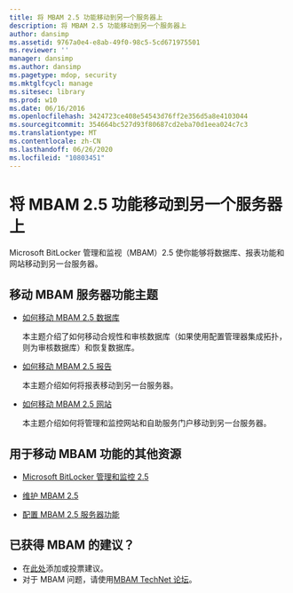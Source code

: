 ```yaml
---
title: 将 MBAM 2.5 功能移动到另一个服务器上
description: 将 MBAM 2.5 功能移动到另一个服务器上
author: dansimp
ms.assetid: 9767a0e4-e8ab-49f0-98c5-5cd671975501
ms.reviewer: ''
manager: dansimp
ms.author: dansimp
ms.pagetype: mdop, security
ms.mktglfcycl: manage
ms.sitesec: library
ms.prod: w10
ms.date: 06/16/2016
ms.openlocfilehash: 3424723ce408e54543d76ff2e356d5a8e4103044
ms.sourcegitcommit: 354664bc527d93f80687cd2eba70d1eea024c7c3
ms.translationtype: MT
ms.contentlocale: zh-CN
ms.lasthandoff: 06/26/2020
ms.locfileid: "10803451"
---
```

# 将 MBAM 2.5 功能移动到另一个服务器上


Microsoft BitLocker 管理和监视（MBAM）2.5 使你能够将数据库、报表功能和网站移动到另一台服务器。

## 移动 MBAM 服务器功能主题


-   [如何移动 MBAM 2.5 数据库](how-to-move-the-mbam-25-databases.md)

    本主题介绍了如何移动合规性和审核数据库（如果使用配置管理器集成拓扑，则为审核数据库）和恢复数据库。

-   [如何移动 MBAM 2.5 报告](how-to-move-the-mbam-25-reports.md)

    本主题介绍如何将报表移动到另一台服务器。

-   [如何移动 MBAM 2.5 网站](how-to-move-the-mbam-25-websites.md)

    本主题介绍如何将管理和监控网站和自助服务门户移动到另一台服务器。

## <a href="" id="other-resources-for-moving-mbam-features-"></a>用于移动 MBAM 功能的其他资源


-   [Microsoft BitLocker 管理和监控 2.5](index.md)

-   [维护 MBAM 2.5](maintaining-mbam-25.md)

-   [配置 MBAM 2.5 服务器功能](configuring-the-mbam-25-server-features.md)

## 已获得 MBAM 的建议？
- 在[此处](http://mbam.uservoice.com/forums/268571-microsoft-bitlocker-administration-and-monitoring)添加或投票建议。 
- 对于 MBAM 问题，请使用[MBAM TechNet 论坛](https://social.technet.microsoft.com/Forums/home?forum=mdopmbam)。

 

 





